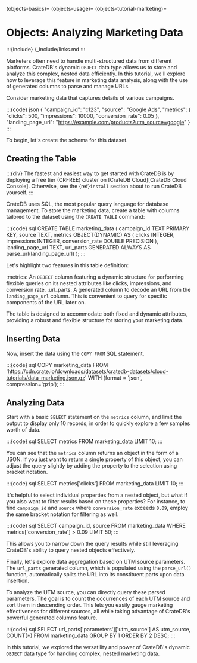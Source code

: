 (objects-basics)=
(objects-usage)=
(objects-tutorial-marketing)=

# Objects: Analyzing Marketing Data

:::{include} /_include/links.md
:::

Marketers often need to handle multi-structured data from different platforms.
CrateDB's dynamic `OBJECT` data type allows us to store and analyze this complex,
nested data efficiently. In this tutorial, we'll explore how to leverage this
feature in marketing data analysis, along with the use of generated columns to
parse and manage URLs.

Consider marketing data that captures details of various campaigns.

:::{code} json
{
    "campaign_id": "c123",
    "source": "Google Ads",
    "metrics": {
        "clicks": 500,
        "impressions": 10000,
        "conversion_rate": 0.05
    },
    "landing_page_url": "https://example.com/products?utm_source=google"
}
:::

To begin, let's create the schema for this dataset.

## Creating the Table

:::{div}
The fastest and easiest way to get started with CrateDB is by deploying a
free tier (CRFREE) cluster on [CrateDB Cloud][CrateDB Cloud Console]. Otherwise,
see the {ref}`install` section about to run CrateDB yourself.
:::

CrateDB uses SQL, the most popular query language for database management. To
store the marketing data, create a table with columns tailored to the
dataset using the `CREATE TABLE` command:

:::{code} sql
CREATE TABLE marketing_data (
    campaign_id TEXT PRIMARY KEY,
    source TEXT,
    metrics OBJECT(DYNAMIC) AS (
        clicks INTEGER,
        impressions INTEGER,
        conversion_rate DOUBLE PRECISION
    ),
    landing_page_url TEXT,
    url_parts GENERATED ALWAYS AS parse_url(landing_page_url)
);
:::

Let's highlight two features in this table definition:

:metrics: An `OBJECT` column featuring a dynamic structure for
  performing flexible queries on its nested attributes like
  clicks, impressions, and conversion rate.
:url_parts: A generated column to
  decode an URL from the `landing_page_url` column. This is convenient
  to query for specific components of the URL later on.

The table is designed to accommodate both fixed and dynamic attributes,
providing a robust and flexible structure for storing your marketing data.


## Inserting Data

Now, insert the data using the `COPY FROM` SQL statement.

:::{code} sql
COPY marketing_data
FROM 'https://cdn.crate.io/downloads/datasets/cratedb-datasets/cloud-tutorials/data_marketing.json.gz'
WITH (format = 'json', compression='gzip');
:::

## Analyzing Data

Start with a basic `SELECT` statement on the `metrics` column, and limit the
output to display only 10 records, in order to quickly explore a few samples
worth of data.

:::{code} sql
SELECT metrics
FROM marketing_data
LIMIT 10;
:::

You can see that the `metrics` column returns an object in the form of a JSON.
If you just want to return a single property of this object, you can adjust the
query slightly by adding the property to the selection using bracket notation.

:::{code} sql
SELECT metrics['clicks']
FROM marketing_data
LIMIT 10;
:::

It's helpful to select individual properties from a nested object, but what if
you also want to filter results based on these properties? For instance, to find
`campaign_id` and `source` where `conversion_rate` exceeds `0.09`, employ
the same bracket notation for filtering as well.

:::{code} sql
SELECT campaign_id, source
FROM marketing_data
WHERE metrics['conversion_rate'] > 0.09
LIMIT 50;
:::

This allows you to narrow down the query results while still leveraging CrateDB's
ability to query nested objects effectively.

Finally, let's explore data aggregation based on UTM source parameters. The
`url_parts` generated column, which is populated using the `parse_url()`
function, automatically splits the URL into its constituent parts upon data
insertion.

To analyze the UTM source, you can directly query these parsed parameters. The
goal is to count the occurrences of each UTM source and sort them in descending
order. This lets you easily gauge marketing effectiveness for different sources,
all while taking advantage of CrateDB's powerful generated columns feature.

:::{code} sql
SELECT
    url_parts['parameters']['utm_source'] AS utm_source,
    COUNT(*)
FROM marketing_data
GROUP BY 1
ORDER BY 2 DESC;
:::

In this tutorial, we explored the versatility and power of CrateDB's dynamic
`OBJECT` data type for handling complex, nested marketing data.
